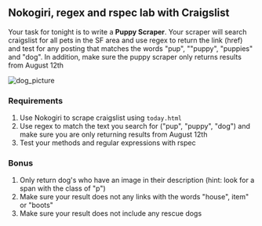## Nokogiri, regex and rspec lab with Craigslist

Your task for tonight is to write a __Puppy Scraper__. Your scraper will search craigslist for all pets in the SF area and use regex to return the link (href) and test for any posting that matches the words "pup", ""puppy", "puppies" and "dog".  In addition, make sure the puppy scraper only returns results from August 12th

![dog_picture](http://images.craigslist.org/00P0P_hrYfqZGsteP_600x450.jpg)

### Requirements
1. Use Nokogiri to scrape craigslist using `today.html`
2. Use regex to match the text you search for ("pup", "puppy", "dog") and make sure you are only returning results from August 12th
3. Test your methods and regular expressions with rspec

### Bonus 
1. Only return dog's who have an image in their description (hint: look for a span with the class of "p")
2. Make sure your result does not any links with the words "house", item" or "boots" 
3. Make sure your result does not include any rescue dogs





